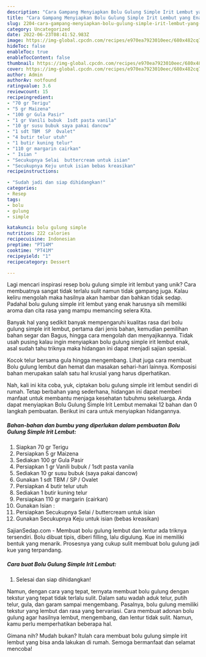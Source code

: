 ```yaml
---
description: "Cara Gampang Menyiapkan Bolu Gulung Simple Irit Lembut yang Enak"
title: "Cara Gampang Menyiapkan Bolu Gulung Simple Irit Lembut yang Enak"
slug: 2204-cara-gampang-menyiapkan-bolu-gulung-simple-irit-lembut-yang-enak
category: Uncategorized
date: 2022-06-23T08:41:52.983Z
image: https://img-global.cpcdn.com/recipes/e970ea7923010eec/680x482cq70/bolu-gulung-simple-irit-lembut-foto-resep-utama.jpg
hideToc: false
enableToc: true
enableTocContent: false
thumbnail: https://img-global.cpcdn.com/recipes/e970ea7923010eec/680x482cq70/bolu-gulung-simple-irit-lembut-foto-resep-utama.jpg
cover: https://img-global.cpcdn.com/recipes/e970ea7923010eec/680x482cq70/bolu-gulung-simple-irit-lembut-foto-resep-utama.jpg
author: Admin
authorAv: notfound
ratingvalue: 3.6
reviewcount: 15
recipeingredient:
- "70 gr Terigu"
- "5 gr Maizena"
- "100 gr Gula Pasir"
- "1 gr Vanili bubuk  1sdt pasta vanila"
- "10 gr susu bubuk saya pakai dancow"
- "1 sdt TBM  SP  Ovalet"
- "4 butir telur utuh"
- "1 butir kuning telur"
- "110 gr margarin cairkan"
- " Isian "
- "Secukupnya Selai  buttercream untuk isian"
- "Secukupnya Keju untuk isian bebas kreasikan"
recipeinstructions:

- "Sudah jadi dan siap dihidangkan!"
categories:
- Resep
tags:
- bolu
- gulung
- simple

katakunci: bolu gulung simple 
nutrition: 222 calories
recipecuisine: Indonesian
preptime: "PT14M"
cooktime: "PT41M"
recipeyield: "1"
recipecategory: Dessert

---
```





Lagi mencari inspirasi resep bolu gulung simple irit lembut yang unik? Cara membuatnya sangat tidak terlalu sulit namun tidak gampang juga. Kalau keliru mengolah maka hasilnya akan hambar dan bahkan tidak sedap. Padahal bolu gulung simple irit lembut yang enak harusnya sih memiliki aroma dan cita rasa yang mampu memancing selera Kita.





Banyak hal yang sedikit banyak mempengaruhi kualitas rasa dari bolu gulung simple irit lembut, pertama dari jenis bahan, kemudian pemilihan bahan segar dan Bagus, hingga cara mengolah dan menyajikannya. Tidak usah pusing kalau ingin menyiapkan bolu gulung simple irit lembut enak,      asal sudah tahu triknya maka hidangan ini dapat menjadi sajian spesial.














Kocok telur bersama gula hingga mengembang. Lihat juga cara membuat Bolu gulung lembut dan hemat dan masakan sehari-hari lainnya. Komposisi bahan merupakan salah satu hal krusial yang harus diperhatikan.






Nah, kali ini kita coba, yuk, ciptakan bolu gulung simple irit lembut sendiri di rumah. Tetap berbahan yang sederhana, hidangan ini dapat memberi manfaat untuk membantu menjaga kesehatan tubuhmu sekeluarga. Anda dapat menyiapkan Bolu Gulung Simple Irit Lembut memakai 12 bahan dan 0 langkah pembuatan. Berikut ini cara untuk menyiapkan hidangannya.

<!--inarticleads1-->

##### Bahan-bahan dan bumbu yang diperlukan dalam pembuatan Bolu Gulung Simple Irit Lembut:

1. Siapkan 70 gr Terigu
1. Persiapkan 5 gr Maizena
1. Sediakan 100 gr Gula Pasir
1. Persiapkan 1 gr Vanili bubuk / 1sdt pasta vanila
1. Sediakan 10 gr susu bubuk (saya pakai dancow)
1. Gunakan 1 sdt TBM / SP / Ovalet
1. Persiapkan 4 butir telur utuh
1. Sediakan 1 butir kuning telur
1. Persiapkan 110 gr margarin (cairkan)
1. Gunakan  Isian :
1. Persiapkan Secukupnya Selai / buttercream untuk isian
1. Gunakan Secukupnya Keju untuk isian (bebas kreasikan)


SajianSedap.com - Membuat bolu gulung lembut dan lentur ada triknya tersendiri. Bolu dibuat tipis, diberi filling, lalu digulung. Kue ini memiliki bentuk yang menarik. Prosesnya yang cukup sulit membuat bolu gulung jadi kue yang terpandang. 

<!--inarticleads2-->

##### Cara buat Bolu Gulung Simple Irit Lembut:


1. Selesai dan siap dihidangkan!

Namun, dengan cara yang tepat, ternyata membuat bolu gulung dengan tekstur yang tepat tidak terlalu sulit. Dalam satu wadah aduk telur, putih telur, gula, dan garam sampai mengembang. Pasalnya, bolu gulung memiliki tekstur yang lembut dan rasa yang bervariasi. Cara membuat adonan bolu gulung agar hasilnya lembut, mengembang, dan lentur tidak sulit. Namun, kamu perlu memperhatikan beberapa hal. 

Gimana nih? Mudah bukan? Itulah cara membuat bolu gulung simple irit lembut yang bisa anda lakukan di rumah. Semoga bermanfaat dan selamat mencoba!
